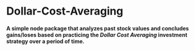 # Dollar-Cost-Averaging

#### A simple node package that analyzes past stock values and concludes gains/loses based on practicing the ***Dollar Cost Averaging*** investment strategy over a period of time.